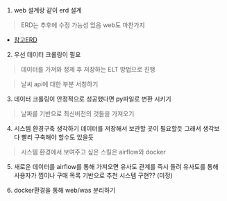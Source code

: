 1. web 설계랑 같이 erd 설계 
> ERD는 추후에 수정 가능성 있음 web도 마찬가지

* [참고ERD](https://ryulstudy.tistory.com/67)

2. 우선 데이터 크롤링이 필요
> 데이터를 가져와 정제 후 저장하는 ELT 방법으로 진행

> 날씨 api에 대한 부분 서칭하기

3. 데이터 크롤링이 안정적으로 성공했다면 py파일로 변환 시키기
> 날짜를 기반으로 최신버전의 것들을 가져오기

4. 시스템 환경구축 생각하기 데이터를 저장해서 보관할 곳이 필요할듯 그래서 생각보다 빨리 구축해야 할수도 있을듯
> 시스템 환경에서 보여주고 싶은 스킬은 airflow와 docker

5. 새로운 데이터를 airflow를 통해 가져오면 유사도 관계를 즉시 돌려 유사도를 통해 사용자가 찜이나 구매 목록 기반으로 추천 시스템 구현?? (미정)

6. docker환경을 통해 web/was 분리하기

